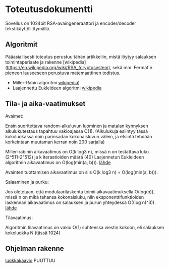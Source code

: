 
# Toteutusdokumentti

Sovellus on 1024bit RSA-avaingeneraattori ja encoder/decoder tekstikäyttöliittymällä.

## Algoritmit

Pääasiallisesti toteutus perustuu tähän artikkeliin, mistä löytyy salauksen toimintaperiaate ja rakenne [wikipedia](https://en.wikipedia.org/wiki/RSA_(cryptosystem), sekä mm. Fermat´n pieneen lauseeseen perustuva matemaattinen todistus.

- Miller-Rabin algoritmi [wikipedia](https://en.wikipedia.org/wiki/Miller%E2%80%93Rabin_primality_test))
- Laajennettu Eukleideen algoritmi [wikipedia](https://en.wikipedia.org/wiki/Extended_Euclidean_algorithm)


## Tila- ja aika-vaatimukset

Avaimet:

Ensin suoritettava random-alkuluvun luominen ja matalan kynnyksen alkulukutestaus tapahtuu vakioajassa O(1).
(Alkulukuja esiintyy tässä kokoluokassa noin parinsadan kokonaisluvun välein, ja etsintä tehdään korkeintaan muutaman kerran noin 200 sarjalla)

Miller-rabinin aikavaatimus on O(k log3 n), missä n on testattava luku (2^511-2^512) ja k iteraatioiden määrä (40)
Laajennetun Eukleideen algoritmin aikavaatimus on O(log(min(a, b))). [lähde](https://www.scaler.com/topics/data-structures/extended-euclidean-algorithm)

Avainten tuottamisen aikavaatimus on siis O(k log3 n) + O(log(min(a, b))). 

Salaaminen ja purku:

Jos oletetaan, että modulaarilaskenta toimii aikavaatimuksella  O(log(n)), missä n on mikä tahansa kokonaisluku, niin eksponenttifunktioiden laskennan aikavaatimus on salauksen ja purun yhteydessä O((log n)^3)). [lähde](https://www.quora.com/What-is-the-complexity-of-RSA-cryptographic-algorithm)

Tilavaatimus:

Algoritmin tilavaatimus on vakio O(1) suhteessa viestin kokoon, eli salauksen kokoluokka N (tässä 1024)



## Ohjelman rakenne

[luokkakaavio]() PUUTTUU

